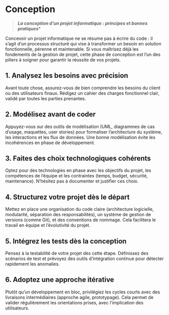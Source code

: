 # Conception

> ***La conception d’un projet informatique : principes et bonnes pratiques****

Concevoir un projet informatique ne se résume pas à écrire du code : il s’agit d’un processus structuré qui vise à transformer un besoin en solution fonctionnelle, pérenne et maintenable. Si vous maîtrisez déjà les fondements de la gestion de projet, cette phase de conception est l’un des piliers à soigner pour garantir la réussite de vos projets.

## 1. Analysez les besoins avec précision

Avant toute chose, assurez-vous de bien comprendre les besoins du client ou des utilisateurs finaux. Rédigez un cahier des charges fonctionnel clair, validé par toutes les parties prenantes.

## 2. Modélisez avant de coder

Appuyez-vous sur des outils de modélisation (UML, diagrammes de cas d’usage, maquettes, user stories) pour formaliser l’architecture du système, les interactions et les flux de données. Une bonne modélisation évite les incohérences en phase de développement.

## 3. Faites des choix technologiques cohérents

Optez pour des technologies en phase avec les objectifs du projet, les compétences de l’équipe et les contraintes (temps, budget, sécurité, maintenance). N’hésitez pas à documenter et justifier ces choix.

## 4. Structurez votre projet dès le départ

Mettez en place une organisation du code claire (architecture logicielle, modularité, séparation des responsabilités), un système de gestion de versions (comme Git), et des conventions de nommage. Cela facilitera le travail en équipe et l’évolutivité du projet.

## 5. Intégrez les tests dès la conception

Pensez à la testabilité de votre projet dès cette étape. Définissez des scénarios de test et prévoyez des outils d’intégration continue pour détecter rapidement les anomalies.

## 6. Adoptez une approche itérative

Plutôt qu’un développement en bloc, privilégiez les cycles courts avec des livraisons intermédiaires (approche agile, prototypage). Cela permet de valider régulièrement les orientations prises, avec l’implication des utilisateurs.

